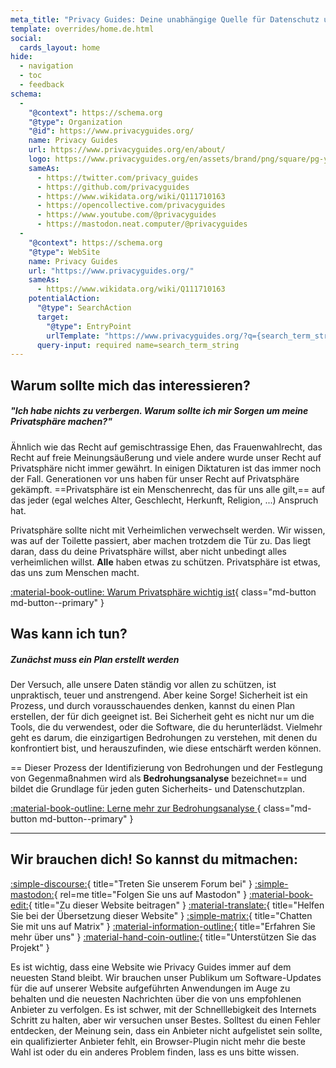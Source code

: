 ```yaml
---
meta_title: "Privacy Guides: Deine unabhängige Quelle für Datenschutz und Sicherheit"
template: overrides/home.de.html
social:
  cards_layout: home
hide:
  - navigation
  - toc
  - feedback
schema:
  - 
    "@context": https://schema.org
    "@type": Organization
    "@id": https://www.privacyguides.org/
    name: Privacy Guides
    url: https://www.privacyguides.org/en/about/
    logo: https://www.privacyguides.org/en/assets/brand/png/square/pg-yellow.png
    sameAs:
      - https://twitter.com/privacy_guides
      - https://github.com/privacyguides
      - https://www.wikidata.org/wiki/Q111710163
      - https://opencollective.com/privacyguides
      - https://www.youtube.com/@privacyguides
      - https://mastodon.neat.computer/@privacyguides
  - 
    "@context": https://schema.org
    "@type": WebSite
    name: Privacy Guides
    url: "https://www.privacyguides.org/"
    sameAs:
      - https://www.wikidata.org/wiki/Q111710163
    potentialAction:
      "@type": SearchAction
      target:
        "@type": EntryPoint
        urlTemplate: "https://www.privacyguides.org/?q={search_term_string}"
      query-input: required name=search_term_string
---
```


<!-- markdownlint-disable-next-line -->
## Warum sollte mich das interessieren?

##### "Ich habe nichts zu verbergen. Warum sollte ich mir Sorgen um meine Privatsphäre machen?"

Ähnlich wie das Recht auf gemischtrassige Ehen, das Frauenwahlrecht, das Recht auf freie Meinungsäußerung und viele andere wurde unser Recht auf Privatsphäre nicht immer gewährt. In einigen Diktaturen ist das immer noch der Fall. Generationen vor uns haben für unser Recht auf Privatsphäre gekämpft. ==Privatsphäre ist ein Menschenrecht, das für uns alle gilt,== auf das jeder (egal welches Alter, Geschlecht, Herkunft, Religion, ...) Anspruch hat.

Privatsphäre sollte nicht mit Verheimlichen verwechselt werden. Wir wissen, was auf der Toilette passiert, aber machen trotzdem die Tür zu. Das liegt daran, dass du deine Privatsphäre willst, aber nicht unbedingt alles verheimlichen willst. **Alle** haben etwas zu schützen. Privatsphäre ist etwas, das uns zum Menschen macht.

[:material-book-outline: Warum Privatsphäre wichtig ist](basics/why-privacy-matters.md){ class="md-button md-button--primary" }

## Was kann ich tun?

##### Zunächst muss ein Plan erstellt werden

Der Versuch, alle unsere Daten ständig vor allen zu schützen, ist unpraktisch, teuer und anstrengend. Aber keine Sorge! Sicherheit ist ein Prozess, und durch vorausschauendes denken, kannst du einen Plan erstellen, der für dich geeignet ist. Bei Sicherheit geht es nicht nur um die Tools, die du verwendest, oder die Software, die du herunterlädst. Vielmehr geht es darum, die einzigartigen Bedrohungen zu verstehen, mit denen du konfrontiert bist, und herauszufinden, wie diese entschärft werden können.

== Dieser Prozess der Identifizierung von Bedrohungen und der Festlegung von Gegenmaßnahmen wird als **Bedrohungsanalyse** bezeichnet== und bildet die Grundlage für jeden guten Sicherheits- und Datenschutzplan.

[:material-book-outline: Lerne mehr zur Bedrohungsanalyse ](basics/threat-modeling.md){ class="md-button md-button--primary" }

---

## Wir brauchen dich! So kannst du mitmachen:

[:simple-discourse:](https://discuss.privacyguides.net){ title="Treten Sie unserem Forum bei" }
[:simple-mastodon:](https://mastodon.neat.computer/@privacyguides){ rel=me title="Folgen Sie uns auf Mastodon" }
[:material-book-edit:](https://github.com/privacyguides/privacyguides.org){ title="Zu dieser Website beitragen" }
[:material-translate:](https://matrix.to/#/#pg-i18n:aragon.sh){ title="Helfen Sie bei der Übersetzung dieser Website" }
[:simple-matrix:](https://matrix.to/#/#privacyguides:matrix.org){ title="Chatten Sie mit uns auf Matrix" }
[:material-information-outline:](about/index.md){ title="Erfahren Sie mehr über uns" }
[:material-hand-coin-outline:](about/donate.md){ title="Unterstützen Sie das Projekt" }

Es ist wichtig, dass eine Website wie Privacy Guides immer auf dem neuesten Stand bleibt. Wir brauchen unser Publikum um Software-Updates für die auf unserer Website aufgeführten Anwendungen im Auge zu behalten und die neuesten Nachrichten über die von uns empfohlenen Anbieter zu verfolgen. Es ist schwer, mit der Schnelllebigkeit des Internets Schritt zu halten, aber wir versuchen unser Bestes. Solltest du einen Fehler entdecken, der Meinung sein, dass ein Anbieter nicht aufgelistet sein sollte, ein qualifizierter Anbieter fehlt, ein Browser-Plugin nicht mehr die beste Wahl ist oder du ein anderes Problem finden, lass es uns bitte wissen.
